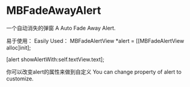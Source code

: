 # MBFadeAwayAlert
一个自动消失的弹窗
A Auto Fade Away Alert.

易于使用：
Easily Used：
MBFadeAlertView *alert = [[MBFadeAlertView alloc]init];

[alert showAlertWith:self.textView.text];

你可以改变alert的属性来做到自定义
You can change property of alert to customize.

